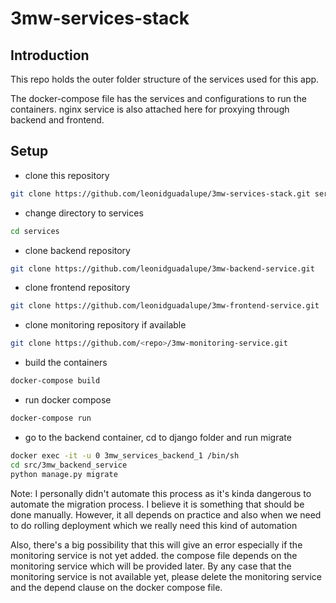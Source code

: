 # 3mw-services-stack

## Introduction
This repo holds the outer folder structure of the services used for this app.

The docker-compose file has the services and configurations to run the containers. nginx service is also attached here for proxying through backend and frontend.

## Setup

* clone this repository
```bash
git clone https://github.com/leonidguadalupe/3mw-services-stack.git services
```
* change directory to services
```bash
cd services
```
* clone backend repository
```bash
git clone https://github.com/leonidguadalupe/3mw-backend-service.git
```
* clone frontend repository
```bash
git clone https://github.com/leonidguadalupe/3mw-frontend-service.git
```
* clone monitoring repository if available
```bash
git clone https://github.com/<repo>/3mw-monitoring-service.git
```
* build the containers
```bash
docker-compose build
```
* run docker compose
```bash
docker-compose run
```
* go to the backend container, cd to django folder and run migrate
```bash
docker exec -it -u 0 3mw_services_backend_1 /bin/sh
cd src/3mw_backend_service
python manage.py migrate
```
Note: I personally didn't automate this process as it's kinda dangerous to automate the migration process. I believe it is something that should be done manually. However, it all depends on practice and also when we need to do rolling deployment which we really need this kind of automation

Also, there's a big possibility that this will give an error especially if the monitoring service is not yet added. the compose file depends on the monitoring service which will be provided later. By any case that the monitoring service is not available yet, please delete the monitoring service and the depend clause on the docker compose file.

